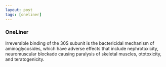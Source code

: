 ```yaml
---
layout: post
tags: [oneliner]
---
```



### OneLiner

Irreversible binding of the 30S subunit is the bactericidal mechanism of aminoglycosides, which have adverse effects that include nephrotoxicity, neuromuscular blockade causing paralysis of skeletal muscles, ototoxicity, and teratogenicity.
